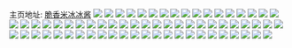 主页地址: [脆香米冰冰酱](https://weibo.com/u/3677577551) 
![](https://wx4.sinaimg.cn/mw2000/db33614fgy1frdiw2algxj21400u01dc.jpg) 
![](https://wx4.sinaimg.cn/mw2000/db33614fgy1frdiw3vwg1j21400u0qml.jpg) 
![](https://wx4.sinaimg.cn/mw2000/db33614fgy1frdiw6q964j21400u04ih.jpg) 
![](https://wx4.sinaimg.cn/mw2000/db33614fgy1frdiw8pqknj21400u0h6a.jpg) 
![](https://wx4.sinaimg.cn/mw2000/db33614fgy1frdiwa9yc8j21400u0nie.jpg) 
![](https://wx4.sinaimg.cn/mw2000/db33614fgy1frdiwf6fo0j21400u04iw.jpg) 
![](https://wx4.sinaimg.cn/mw2000/db33614fgy1frdiwggto8j21400u0dz5.jpg) 
![](https://wx4.sinaimg.cn/mw2000/db33614fgy1frdiwhwgxgj21400u0wzq.jpg) 
![](https://wx4.sinaimg.cn/mw2000/db33614fgy1frdiwj7sikj21400u0h6g.jpg) 
![](https://wx4.sinaimg.cn/mw2000/db33614fgy1fr6l19krorj21921o0hdt.jpg) 
![](https://wx4.sinaimg.cn/mw2000/db33614fgy1fr6l1bd7dhj21911o0hdt.jpg) 
![](https://wx4.sinaimg.cn/mw2000/db33614fgy1fr6l1cogvxj21901o07wh.jpg) 
![](https://wx4.sinaimg.cn/mw2000/db33614fgy1fr0tqljlglj20qo0zkdkj.jpg) 
![](https://wx4.sinaimg.cn/mw2000/db33614fgy1fqzgpb3e1tj21o00u0wto.jpg) 
![](https://wx4.sinaimg.cn/mw2000/db33614fgy1fqzgpc55yqj21o00u0apt.jpg) 
![](https://wx4.sinaimg.cn/mw2000/db33614fgy1fqzgpdcl3qj21o00u0jy1.jpg) 
![](https://wx4.sinaimg.cn/mw2000/db33614fgy1fqzgpe3whyj21o00u07e2.jpg) 
![](https://wx4.sinaimg.cn/mw2000/db33614fgy1fqzgpf1adfj21o00u04bo.jpg) 
![](https://wx4.sinaimg.cn/mw2000/db33614fgy1fqzgpfq8ixj21o00u0als.jpg) 
![](https://wx4.sinaimg.cn/mw2000/db33614fgy1fqvoz862ecj20rs0fnahj.jpg) 
![](https://wx4.sinaimg.cn/mw2000/db33614fgy1fqvozb2ak4j23402c0qv8.jpg) 
![](https://wx4.sinaimg.cn/mw2000/db33614fgy1fqvozcyzd0j21400u0qr0.jpg) 
![](https://wx4.sinaimg.cn/mw2000/db33614fgy1fqvoze7mxuj21o01901ky.jpg) 
![](https://wx4.sinaimg.cn/mw2000/db33614fgy1fqvozf9bofj21400u01e4.jpg) 
![](https://wx4.sinaimg.cn/mw2000/db33614fgy1fqvozh1cupj21o0190x6p.jpg) 
![](https://wx4.sinaimg.cn/mw2000/db33614fgy1fqvozi56jxj21o01407wh.jpg) 
![](https://wx4.sinaimg.cn/mw2000/db33614fgy1fqvozj9n4tj21o0140b29.jpg) 
![](https://wx4.sinaimg.cn/mw2000/db33614fgy1fqvozkeyqlj21401o0e81.jpg) 
![](https://wx4.sinaimg.cn/mw2000/db33614fgy1fqlsudm359j21o01407wh.jpg) 
![](https://wx4.sinaimg.cn/mw2000/db33614fgy1fqlsug5465j21o0140b29.jpg) 
![](https://wx4.sinaimg.cn/mw2000/db33614fgy1fqlsui76n1j21401o0e81.jpg) 
![](https://wx4.sinaimg.cn/mw2000/db33614fgy1fqkrsxl8ctj20ku0rs4dz.jpg) 
![](https://wx4.sinaimg.cn/mw2000/db33614fgy1fqkrsyrv8ej21ip21y7wh.jpg) 
![](https://wx4.sinaimg.cn/mw2000/db33614fgy1fqkrt0l0qaj21o01o0hdu.jpg) 
![](https://wx4.sinaimg.cn/mw2000/db33614fgy1fqkrt1hvg8j20u0140n5n.jpg) 
![](https://wx4.sinaimg.cn/mw2000/db33614fgy1fqkrt299zgj20ku0rsdnk.jpg) 
![](https://wx4.sinaimg.cn/mw2000/db33614fgy1fqkrt3k2mbj21o01924qp.jpg) 
![](https://wx4.sinaimg.cn/mw2000/db33614fgy1fqkrt5i4h6j21o01924qp.jpg) 
![](https://wx4.sinaimg.cn/mw2000/db33614fgy1fq5lmblpjyj21j221fn65.jpg) 
![](https://wx4.sinaimg.cn/mw2000/db33614fgy1fq5lm6kh9xj22c03404qs.jpg) 
![](https://wx4.sinaimg.cn/mw2000/db33614fgy1fq5lmaiw1ij22c0340b2b.jpg) 
![](https://wx4.sinaimg.cn/mw2000/db33614fgy1fq5lm7r9i5j20k00zktch.jpg) 
![](https://wx4.sinaimg.cn/mw2000/db33614fgy1fq24epbvk5j21hm1hmqv5.jpg) 
![](https://wx4.sinaimg.cn/mw2000/db33614fgy1fq24envnwcj21ho1hoe81.jpg) 
![](https://wx4.sinaimg.cn/mw2000/db33614fgy1fq24elb1lej21o018ye82.jpg) 
![](https://wx4.sinaimg.cn/mw2000/db33614fgy1fq24emfpy0j21hn1ho7nd.jpg) 
![](https://wx4.sinaimg.cn/mw2000/db33614fgy1fq24etgnbtj21o0190kjl.jpg) 
![](https://wx4.sinaimg.cn/mw2000/db33614fgy1fq24eqrjkdj21o0190npd.jpg) 
![](https://wx4.sinaimg.cn/mw2000/db33614fgy1fq24es23fjj21o0191hdt.jpg) 
![](https://wx4.sinaimg.cn/mw2000/db33614fgy1fq24ev9tk8j21ho1hohdt.jpg) 
![](https://wx4.sinaimg.cn/mw2000/db33614fgy1fpuwdv6hnij21o0190h04.jpg) 
![](https://wx4.sinaimg.cn/mw2000/db33614fgy1fpuwdzbzshj23402c04qs.jpg) 
![](https://wx4.sinaimg.cn/mw2000/db33614fgy1fpuwdwet9hj20u0140qnn.jpg) 
![](https://wx4.sinaimg.cn/mw2000/db33614fgy1fpuwe2koinj22c0340e84.jpg) 
![](https://wx4.sinaimg.cn/mw2000/db33614fgy1fpdvt4h7vtj20m80jqab2.jpg) 
![](https://wx4.sinaimg.cn/mw2000/db33614fgy1fpd9u2petmj20vm0hsdih.jpg) 
![](https://wx4.sinaimg.cn/mw2000/db33614fgy1fpcnwjn5vfj21o0190kjl.jpg) 
![](https://wx4.sinaimg.cn/mw2000/db33614fgy1fpcnwls8poj219l1o0x6p.jpg) 
![](https://wx4.sinaimg.cn/mw2000/db33614fgy1fpcnwrk3g1j218x1o0qv5.jpg) 
![](https://wx4.sinaimg.cn/mw2000/db33614fgy1fpcnwt4q6qj21o0190x6p.jpg) 
![](https://wx4.sinaimg.cn/mw2000/db33614fgy1fpcnwwzjewj23jc2nb7wm.jpg) 
![](https://wx4.sinaimg.cn/mw2000/db33614fgy1fpcnx1tvxnj23jc2nbqva.jpg) 
![](https://wx4.sinaimg.cn/mw2000/db33614fgy1fpcnx620c7j21w02io1kz.jpg) 
![](https://wx4.sinaimg.cn/mw2000/db33614fgy1fpcnxaa0gij23jc2nbb2e.jpg) 
![](https://wx4.sinaimg.cn/mw2000/db33614fgy1fpcnxemd4hj23jc2nbx6t.jpg) 
![](https://wx4.sinaimg.cn/mw2000/db33614fgy1fpawarewqwj20dn0dm0t7.jpg) 
